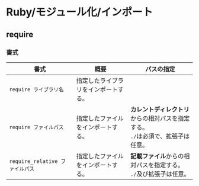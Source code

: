 # Ruby/モジュール化/インポート

## require

### 書式

| 書式                            | 概要                                 | パスの指定                                                   |
| ------------------------------- | ------------------------------------ | ------------------------------------------------------------ |
| `require ライブラリ名`          | 指定したライブラリをインポートする。 |                                                              |
| `require ファイルパス`          | 指定したファイルをインポートする。   | **カレントディレクトリ**からの相対パスを指定する。<br />`./`は必須で、拡張子は任意。 |
| `require_relative ファイルパス` | 指定したファイルをインポートする。   | **記載ファイル**からの相対パスを指定する。<br />`./`及び拡張子は任意。 |
